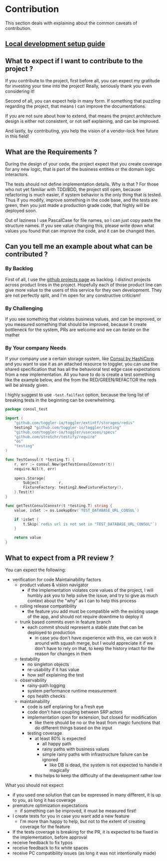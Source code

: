 # Contribution

This section deals with explaining about the common caveats of contribution.

## [Local development setup guide](/docs/contribution/setup.md)

## What to expect if I want to contribute to the project ?

If you contribute to the project, first before all,
you can expect my gratitude for investing your time into the project!
Really, seriously thank you even considering it!

Second of all, you can expect help in many form.
If something that puzzling regarding the project,
that means I can improve the documentations.

If you are not sure about how to extend,
that means the project architecture design is either not consistent,
or not self explaining, and can be improved.

And lastly, by contributing, you help the vision of a vendor-lock free future in this field!
 
## What are the Requirements ? 

During the design of your code, 
the project expect that you create coverage for any new logic,
that is part of the business entities or the domain logic interactors.

The tests should not define implementation details.
Why is that ? For those who not yet familiar with TDD/BDD,
the project still open, because refactoring is much easier,
if system behavior is the only thing that is tested.
Thus if you modify, improve something in the code base,
and the tests are green, then you just made a production grade code,
that highly will be deployed soon.

Out of laziness I use PascalCase for file names, 
so I can just copy paste the structure names.
If you see value changing this,
please write down what values you found that can improve the code,
and it can be changed then.

## Can you tell me an example about what can be contributed ?

### By Backlog 

First of all, I use the [github projects page](https://github.com/toggler-io/toggler/projects) as backlog.
I distinct projects across product lines in the project.
Hopefully each of those product line can give more value to the users of this service for they own development.
They are not perfectly split, and I'm open for any constructive criticism!

### By Challenging

If you see something that violates business values, and can be improved,
or you measured something that should be improved, 
because it create bottleneck for the system,
PRs are welcome and we can iterate on the mather

### By Your company Needs

If your company use a certain storage system, 
like [Consul by HashiCorp](https://www.consul.io/) and you want to use it as an attached resource to toggler,
you can use the shared specification that has all the behavioral test edge case expectations from a new implementation.
All you have to do is create a test something like the example below, 
and the from the RED/GREEN/REFACTOR the reds will be already given. 

I highly suggest to use `-test.failfast` option,
because the long list of breaking tests in the beginning can be overwhelming.  

```go
package consul_test

import (
	"github.com/toggler-io/toggler/extintf/storages/redis"
	testing2 "github.com/toggler-io/toggler/testing"
	"github.com/toggler-io/toggler/usecases/specs"
	"github.com/stretchr/testify/require"
	"os"
	"testing"
)

func TestConsul(t *testing.T) {
	r, err := consul.New(getTestConsulConnstr(t))
	require.Nil(t, err)
	
	specs.Storage{
		Subject:        r,
		FixtureFactory: testing2.NewFixtureFactory(),
	}.Test(t)
}

func getTestConsulConnstr(t *testing.T) string {
	value, isSet := os.LookupEnv(`TEST_DATABASE_URL_CONSUL`)

	if !isSet {
		t.Skip(`redis url is not set in "TEST_DATABASE_URL_CONSUL"`)
	}

	return value
}
``` 

## What to expect from a PR review ?

You can expect the following:

* verification for code Maintainability factors
  * product values & vision navigator 
    * if the implementation violates core values of the project, 
      I will humbly ask you to help solve the issue, 
      and try to give as much context about the "why" as I can to help this process
  * rolling release compatibility
    * the feature you add must be compatible with the existing usage of the app, 
      and should not require downtime to deploy it
  * trunk based commits even in feature branch
    * each commit should represent a stable state that can be deployed to production
      * in case you don't have experience with this, we can work it around with squash merge,
        but I would appreciate it if we don't have to rely on that, 
        to keep the history intact for the reason for changes in them 
  * testability
    * no singleton objects
    * re-usability if it has value
    * how self explaining the test
  * observability 
    * rainy-path logging
    * system performance runtime measurement
    * ops health checks
  * maintainability
    * code is self enplaning for a fresh eye
    * code don't have coupling between SRP actors
    * implementation open for extension, but closed for modification
      * like there should be no or the least from magic functions 
        that do different things based on the input
    * testing coverage
        * at least 80% is expected
            * all happy path
            * rainy paths with business values
            * simple rainy paths with infrastructure failure can be ignored
                * like DB is dead, the system is not expected to handle it magically
        * this helps to keep the difficulty of the development rather low

What you should not expect:

* if you used one solution that can be expressed in many different, 
  it is up to you, as long it has coverage
* premature optimization expectations
  * if something can be improved, it must be measured first!
* I create tests for you in case you want add a new feature
  * I'm more than happy to help, but not to the extent of creating coverage for the feature
* If the tests coverage is breaking for the PR, 
  it is expected to be fixed in the implementation, before approval
* receive feedback to fix typos
* receive feedback to fix white spaces
* receive PC compatibility issues (as long it was not intentionally made)
